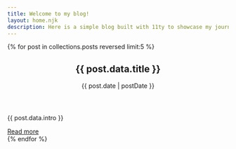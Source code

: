 ```yaml
---
title: Welcome to my blog!
layout: home.njk
description: Here is a simple blog built with 11ty to showcase my journey in obtaining the Web Accessibility Specialist certification from IAAP. Check out my blog posts below to follow along and see what I am up to!
--- 
```


<div class="article-wrapper">
{% for post in collections.posts reversed limit:5 %}
<article aria-labelledby="{{post.fileSlug}}">
    <header class="article-header">
      <h2 id="{{post.fileSlug}}">{{ post.data.title }}</h2>
    <time> {{ post.date | postDate }}</time>
    </header>
    <div class="content">
      <p>{{ post.data.intro }}</p>
      <a class="btn btn-link" title="Read about {{post.data.title}}" href="{{ post.url }}">Read more</a>
    </div>
</article> 
{% endfor %}
</div>